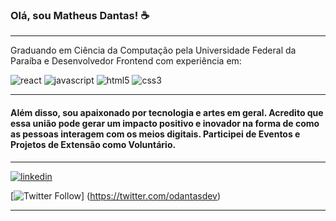 ### Olá, sou Matheus Dantas! ☕

---

Graduando em Ciência da Computação pela Universidade Federal da Paraíba e Desenvolvedor Frontend com experiência em:

![react](https://img.shields.io/badge/react%20-%0230e76a8.svg?&style=for-the-badge&logo=react&logoColor=%230e76a8)
![javascript](https://img.shields.io/badge/javascript%20-%23ED145B.svg?&style=for-the-badge&logo=javascript&logoColor=%2320232a)
![html5](https://img.shields.io/badge/html%20-%2320232a.svg?&style=for-the-badge&logo=html5&logoColor=%23ED145B)
![css3](https://img.shields.io/badge/css%20-%23ED145B.svg?&style=for-the-badge&logo=css3&logoColor=%2320232a)

---

#### Além disso, sou apaixonado por tecnologia e artes em geral. Acredito que essa união pode gerar um impacto positivo e inovador na forma de como as pessoas interagem com os meios digitais. Participei de Eventos e Projetos de Extensão como Voluntário.

---

[![linkedin](https://img.shields.io/badge/linkedin-@matheushrdantas-0e76a8?style=for-the-badge&logo=linkedin&logoColor=%230e76a8)](https://linkedin.com/in/matheushrdantas)

[![Twitter Follow](https://img.shields.io/twitter/follow/odantasdev?color=1DA1F2&label=odantasdev&logo=Twitter&logoColor=1DA1F2&style=for-the-badge)]
(https://twitter.com/odantasdev)

---
<!--
**matheusdantasdev/matheusdantasdev** is a ✨ _special_ ✨ repository because its `README.md` (this file) appears on your GitHub profile.

Here are some ideas to get you started:

- 🔭 I’m currently working on ...
- 🌱 I’m currently learning ...
- 👯 I’m looking to collaborate on ...
- 🤔 I’m looking for help with ...
- 💬 Ask me about ...
- 📫 How to reach me: ...
- 😄 Pronouns: ...
- ⚡ Fun fact: ...
-->
